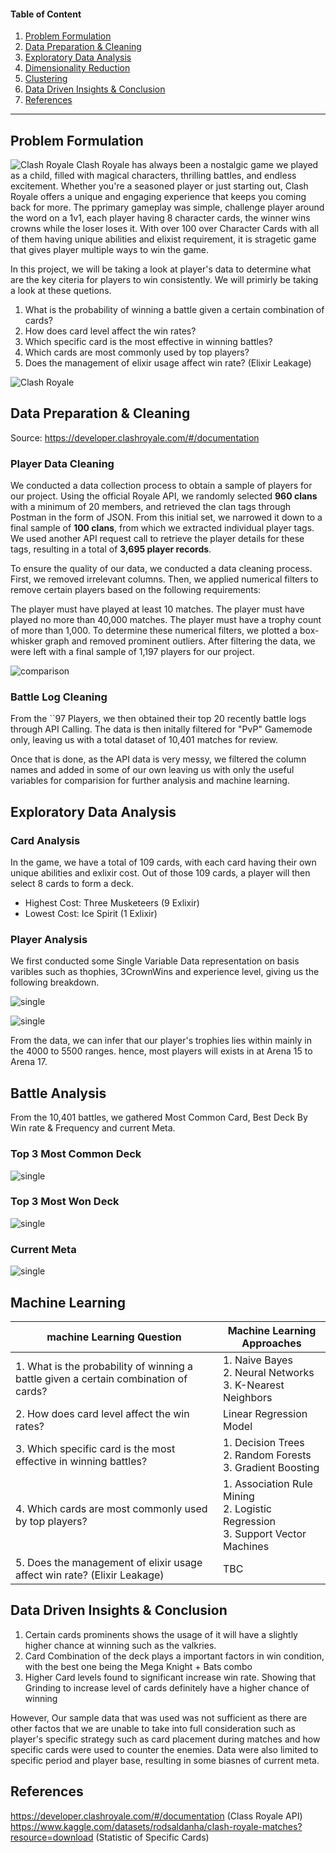 #### Table of Content
1. [Problem Formulation](####-Problem-Formulation)
2. [Data Preparation & Cleaning](####-Data-Preparation-&-Cleaning)
3. [Exploratory Data Analysis](####-Exploratory-Data-Analysis)
4. [Dimensionality Reduction](####-Dimensionality-Reduction)
5. [Clustering](####-Clustering)
6. [Data Driven Insights & Conclusion](####-Data-Driven-Insights-&-Conclusion)
7. [References](####-References)
---
## Problem Formulation
![Clash Royale](https://static1.thegamerimages.com/wordpress/wp-content/uploads/2023/02/clash-royale-man-and-match.jpg)
Clash Royale has always been a nostalgic game we played as a child, filled with magical characters, thrilling battles, and endless excitement. Whether you're a seasoned player or just starting out, Clash Royale offers a unique and engaging experience that keeps you coming back for more. The pprimary gameplay was simple, challenge player around the word on a 1v1, each player having 8 character cards, the winner wins crowns while the loser loses it. With over 100 over Character Cards with all of them having unique abilities and elixist requirement, it is stragetic game that gives player multiple ways to win the game.

In this project, we will be taking a look at player's data to determine what are the key citeria for players to win consistently. We will primirly be taking a look at these quetions.
1. What is the probability of winning a battle given a certain combination of cards?
2. How does card level affect the win rates?
3. Which specific card is the most effective in winning battles?
4. Which cards are most commonly used by top players?
5. Does the management of elixir usage affect win rate? (Elixir Leakage)

![Clash Royale](https://gifdb.com/images/high/video-game-clash-royale-laughing-king-emote-5ms9vhxu14101bam.gif)
## Data Preparation & Cleaning
Source: https://developer.clashroyale.com/#/documentation

### Player Data Cleaning
We conducted a data collection process to obtain a sample of players for our project. Using the official Royale API, we randomly selected **960 clans** with a minimum of 20 members, and retrieved the clan tags through Postman in the form of JSON. From this initial set, we narrowed it down to a final sample of **100 clans**, from which we extracted individual player tags. We used another API request call to retrieve the player details for these tags, resulting in a total of **3,695 player records**.

To ensure the quality of our data, we conducted a data cleaning process. First, we removed irrelevant columns. Then, we applied numerical filters to remove certain players based on the following requirements:

The player must have played at least 10 matches.
The player must have played no more than 40,000 matches.
The player must have a trophy count of more than 1,000.
To determine these numerical filters, we plotted a box-whisker graph and removed prominent outliers. After filtering the data, we were left with a final sample of 1,197 players for our project.

![comparison](https://user-images.githubusercontent.com/64196627/228193008-8d43abf1-1ed2-4dd2-9fea-c279a0aea6a4.png)


### Battle Log Cleaning
From the ``97 Players, we then obtained their top 20 recently battle logs through API Calling. The data is then initally filtered for "PvP" Gamemode only, leaving us with a total dataset of 10,401 matches for review.


Once that is done, as the API data is very messy, we filtered the column names and added in some of our own leaving us with only the useful variables for comparision for further analysis and machine learning.


## Exploratory Data Analysis
### Card Analysis
In the game, we have a total of 109 cards, with each card having their own unique abilities and exlixir cost. Out of those 109 cards, a player will then select 8 cards to form a deck. 

- Highest Cost: Three Musketeers (9 Exlixir)
- Lowest Cost: Ice Spirit (1 Exlixir)

### Player Analysis
We first conducted some Single Variable Data representation on basis varibles such as thophies, 3CrownWins and experience level, giving us the following breakdown.

![single](https://github.com/timtaifung/timtaifung-NTU-SC1015-Mini-Project/blob/main/Common/Initial%20Cleaning/single%20Variable.png)

![single](https://raw.githubusercontent.com/timtaifung/timtaifung-NTU-SC1015-Mini-Project/main/Common/Initial%20Cleaning/Arena%20Breakdown.png)

From the data, we can infer that our player's trophies lies within mainly in the 4000 to 5500 ranges. hence, most players will exists in at Arena 15 to Arena 17.

## Battle Analysis
From the 10,401 battles, we gathered Most Common Card, Best Deck By Win rate & Frequency and current Meta.

### Top 3 Most Common Deck
![single](https://raw.githubusercontent.com/timtaifung/timtaifung-NTU-SC1015-Mini-Project/main/Common/Initial%20Cleaning/Common.png)

### Top 3 Most Won Deck
![single](https://raw.githubusercontent.com/timtaifung/timtaifung-NTU-SC1015-Mini-Project/main/Common/Initial%20Cleaning/MostWin.png)

### Current Meta
![single](https://raw.githubusercontent.com/timtaifung/timtaifung-NTU-SC1015-Mini-Project/main/Common/Initial%20Cleaning/meta.png)


## Machine Learning

| machine Learning Question | Machine Learning Approaches  |
| ---------------| --------------- |
| 1. What is the probability of winning a battle given a certain combination of cards? | 1. Naive Bayes<br>2. Neural Networks<br>3. K-Nearest Neighbors |
| 2. How does card level affect the win rates? | Linear Regression Model |
| 3. Which specific card is the most effective in winning battles? | 1. Decision Trees<br>2. Random Forests<br>3. Gradient Boosting |
| 4. Which cards are most commonly used by top players? | 1. Association Rule Mining<br>2. Logistic Regression<br>3. Support Vector Machines |
| 5. Does the management of elixir usage affect win rate? (Elixir Leakage) | TBC |

## Data Driven Insights & Conclusion
1. Certain cards prominents shows the usage of it will have a slightly higher chance at winning such as the valkries.
2. Card Combination of the deck plays a important factors in win condition, with the best one being the Mega Knight + Bats combo
3. Higher Card levels found to significant increase win rate. Showing that Grinding to increase level of cards definitely have a higher chance of winning

However, Our sample data that was used was not sufficient as there are other factos that we are unable to take into full consideration such as player's specific strategy such as card placement during matches and how specific cards were used to counter the enemies. Data were also limited to specific period and player base, resulting in some biasnes of current meta.

## References
https://developer.clashroyale.com/#/documentation (Class Royale API)
https://www.kaggle.com/datasets/rodsaldanha/clash-royale-matches?resource=download (Statistic of Specific Cards)
